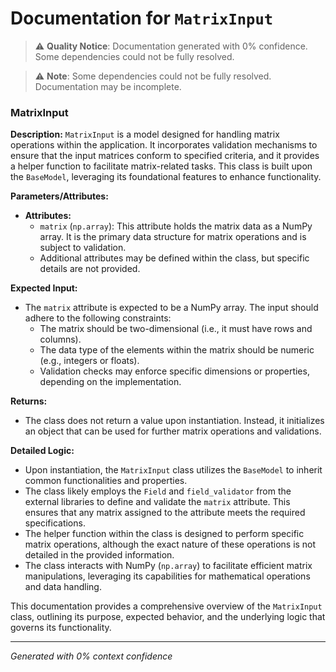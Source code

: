 # Documentation for `MatrixInput`

> ⚠️ **Quality Notice**: Documentation generated with 0% confidence. Some dependencies could not be fully resolved.


> ⚠️ **Note**: Some dependencies could not be fully resolved. Documentation may be incomplete.
### MatrixInput

**Description:**
`MatrixInput` is a model designed for handling matrix operations within the application. It incorporates validation mechanisms to ensure that the input matrices conform to specified criteria, and it provides a helper function to facilitate matrix-related tasks. This class is built upon the `BaseModel`, leveraging its foundational features to enhance functionality.

**Parameters/Attributes:**
- **Attributes:**
  - `matrix` (`np.array`): This attribute holds the matrix data as a NumPy array. It is the primary data structure for matrix operations and is subject to validation.
  - Additional attributes may be defined within the class, but specific details are not provided.

**Expected Input:**
- The `matrix` attribute is expected to be a NumPy array. The input should adhere to the following constraints:
  - The matrix should be two-dimensional (i.e., it must have rows and columns).
  - The data type of the elements within the matrix should be numeric (e.g., integers or floats).
  - Validation checks may enforce specific dimensions or properties, depending on the implementation.

**Returns:**
- The class does not return a value upon instantiation. Instead, it initializes an object that can be used for further matrix operations and validations.

**Detailed Logic:**
- Upon instantiation, the `MatrixInput` class utilizes the `BaseModel` to inherit common functionalities and properties.
- The class likely employs the `Field` and `field_validator` from the external libraries to define and validate the `matrix` attribute. This ensures that any matrix assigned to the attribute meets the required specifications.
- The helper function within the class is designed to perform specific matrix operations, although the exact nature of these operations is not detailed in the provided information.
- The class interacts with NumPy (`np.array`) to facilitate efficient matrix manipulations, leveraging its capabilities for mathematical operations and data handling.

This documentation provides a comprehensive overview of the `MatrixInput` class, outlining its purpose, expected behavior, and the underlying logic that governs its functionality.

---
*Generated with 0% context confidence*

